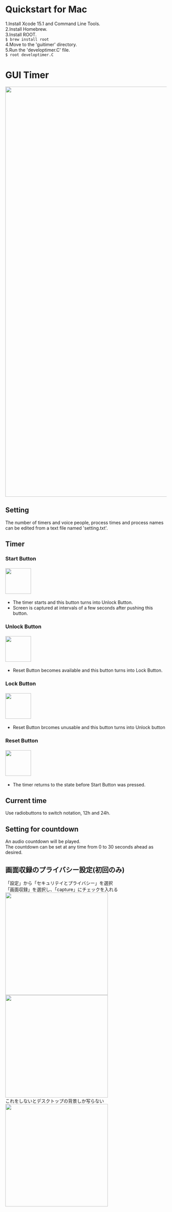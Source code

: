 # Quickstart for Mac
1.Install Xcode 15.1 and Command Line Tools.  
2.Install Homebrew.  
3.Install ROOT.  
```$ brew install root```  
4.Move to the 'guitimer' directory.  
5.Run the 'developtimer.C' file.  
```$ root developtimer.C```  

# GUI Timer
<img src="https://github.com/AyatoUshikubo/guitimer/blob/image/3.png" width="1280px"> 

## Setting
The number of timers and voice people, process times and process names can be edited from a text file named 'setting.txt'.

## Timer

### Start Button
#### <img src="https://github.com/AyatoUshikubo/guitimer/blob/image/start.png" width="80px">
- The timer starts and this button turns into Unlock Button.  
- Screen is captured at intervals of a few seconds after pushing this button.
### Unlock Button
#### <img src="https://github.com/AyatoUshikubo/guitimer/blob/image/unlock.png" width="80px">
- Reset Button becomes available and this button turns into Lock Button.
### Lock Button
#### <img src="https://github.com/AyatoUshikubo/guitimer/blob/image/lock.png" width="80px">
- Reset Button brcomes unusable and this button turns into Unlock button
### Reset Button
#### <img src="https://github.com/AyatoUshikubo/guitimer/blob/image/reset.png" width="80px">
- The timer returns to the state before Start Button was pressed.
## Current time
Use radiobuttons to switch notation, 12h and 24h.
## Setting for countdown
An audio countdown will be played.  
The countdown can be set at any time from 0 to 30 seconds ahead as desired.
## 画面収録のプライバシー設定(初回のみ)
「設定」から「セキュリテイとプライバシー」を選択  
「画面収録」を選択し、「capture」にチェックを入れる  
<img src="https://github.com/AyatoUshikubo/guitimer/blob/image/1.png" width="320px">
<img src="https://github.com/AyatoUshikubo/guitimer/blob/image/2.png" width="320px">  
これをしないとデスクトップの背景しか写らない  
<img src="https://github.com/AyatoUshikubo/guitimer/blob/image/timer.png" width="320px">  
